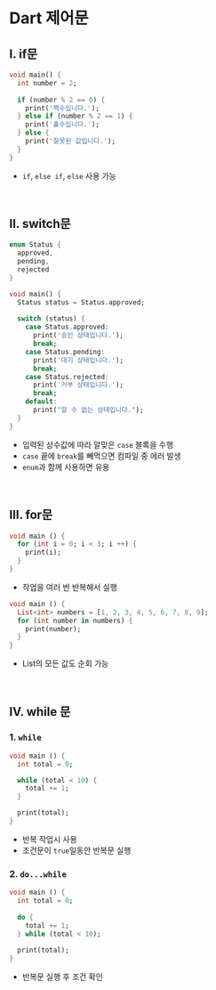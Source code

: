 # Dart 제어문

## Ⅰ. if문
```Dart
void main() {
  int number = 2;
  
  if (number % 2 == 0) {
    print('짝수입니다.');
  } else if (number % 2 == 1) {
    print('홀수입니다.');
  } else {
    print('잘못된 값입니다.');
  }
}
```
- `if`, `else if`, `else` 사용 가능

<br>

## Ⅱ. switch문
```Dart
enum Status {
  approved,
  pending,
  rejected
}

void main() {
  Status status = Status.approved;
  
  switch (status) {
    case Status.approved:
      print('승인 상태입니다.');
      break;
    case Status.pending:
      print('대기 상태입니다.');
      break;
    case Status.rejected:
      print('거부 상태입니다.');
      break;
    default:
      print("알 수 없는 상태입니다.");
  }
}
```
- 입력된 상수값에 따라 알맞은 `case` 블록을 수행
- `case` 끝에 `break`를 빼먹으면 컴파일 중 에러 발생
- `enum`과 함께 사용하면 유용

<br>

## Ⅲ. for문
```Dart
void main () {
  for (int i = 0; i < 3; i ++) {
    print(i);
  }
}
```
- 작업을 여러 번 반복해서 실행

```Dart
void main () {
  List<int> numbers = [1, 2, 3, 4, 5, 6, 7, 8, 9];
  for (int number in numbers) {
    print(number);
  }
}
```
- List의 모든 값도 순회 가능

<br>

## Ⅳ. while 문

### 1. `while`
```Dart
void main () {
  int total = 0;

  while (total < 10) {
    total += 1;
  }

  print(total);
}
```
- 반복 작업시 사용
- 조건문이 `true`일동안 반복문 실행

### 2. `do...while`
```Dart
void main () {
  int total = 0;
  
  do {
    total += 1;
  } while (total < 10);
  
  print(total);
}
```
- 반복문 실행 후 조건 확인